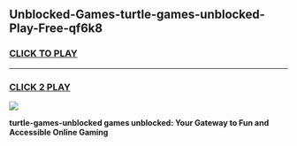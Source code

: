 
## Unblocked-Games-turtle-games-unblocked-Play-Free-qf6k8
<h3>
<a href="https://premium76.site?title=turtle-games-unblocked&ref=18A">CLICK TO PLAY</a></h3>
<hr>

<h3>
<a href="https://premium76.site?title=turtle-games-unblocked&ref=18A">CLICK 2 PLAY</a>
  
</h3>

<a href="https://premium76.site?title=turtle-games-unblocked&ref=18A"><img src="https://clearcache.store/games.png"></a>


**turtle-games-unblocked games unblocked: Your Gateway to Fun and Accessible Online Gaming**
